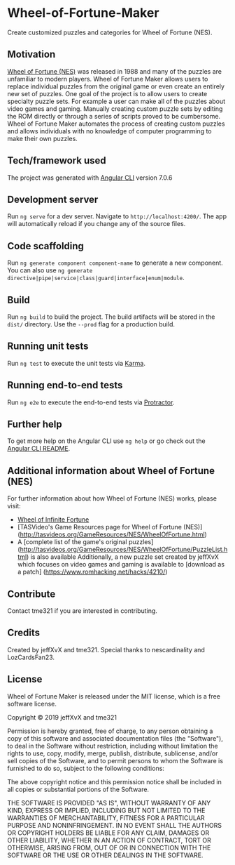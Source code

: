 # Wheel-of-Fortune-Maker
Create customized puzzles and categories for Wheel of Fortune (NES).
## Motivation
[Wheel of Fortune (NES)](http://nintendo.wikia.com/wiki/Wheel_of_Fortune_(NES)) was released in 1988 and many of the puzzles are unfamiliar to modern players. Wheel of Fortune Maker allows users to replace individual puzzles from the original game or even create an entirely new set of puzzles. One goal of the project is to allow users to create specialty puzzle sets. For example a user can make all of the puzzles about video games and gaming. Manually creating custom puzzle sets by editing the ROM directly or through a series of scripts proved to be cumbersome. Wheel of Fortune Maker automates the process of creating custom puzzles and allows individuals with no knowledge of computer programming to make their own puzzles.
## Tech/framework used
The project was generated with [Angular CLI](https://github.com/angular/angular-cli) version 7.0.6
## Development server
Run `ng serve` for a dev server. Navigate to `http://localhost:4200/`. The app will automatically reload if you change any of the source files.
## Code scaffolding
Run `ng generate component component-name` to generate a new component. You can also use `ng generate directive|pipe|service|class|guard|interface|enum|module`.
## Build
Run `ng build` to build the project. The build artifacts will be stored in the `dist/` directory. Use the `--prod` flag for a production build.
## Running unit tests
Run `ng test` to execute the unit tests via [Karma](https://karma-runner.github.io).
## Running end-to-end tests
Run `ng e2e` to execute the end-to-end tests via [Protractor](http://www.protractortest.org/).
## Further help
To get more help on the Angular CLI use `ng help` or go check out the [Angular CLI README](https://github.com/angular/angular-cli/blob/master/README.md).
## Additional information about Wheel of Fortune (NES)
For further information about how Wheel of Fortune (NES) works, please visit:
- [Wheel of Infinite Fortune](https://chrisbeaumont.org/infinite_wheel)
- [TASVideo's Game Resources page for Wheel of Fortune (NES)] (http://tasvideos.org/GameResources/NES/WheelOfFortune.html)
- A [complete list of the game's original puzzles] (http://tasvideos.org/GameResources/NES/WheelOfFortune/PuzzleList.html) is also available
Additionally, a new puzzle set created by jeffXvX which focuses on video games and gaming is available to [download as a patch] (https://www.romhacking.net/hacks/4210/)
## Contribute
Contact tme321 if you are interested in contributing.
## Credits
Created by jeffXvX and tme321. Special thanks to nescardinality and LozCardsFan23.
## License
Wheel of Fortune Maker is released under the MIT license, which is a free software license.

Copyright © 2019 jeffXvX and tme321

Permission is hereby granted, free of charge, to any person obtaining a copy of this software and associated documentation files (the "Software"), to deal in the Software without restriction, including without limitation the rights to use, copy, modify, merge, publish, distribute, sublicense, and/or sell copies of the Software, and to permit persons to whom the Software is furnished to do so, subject to the following conditions:

The above copyright notice and this permission notice shall be included in all copies or substantial portions of the Software.

THE SOFTWARE IS PROVIDED "AS IS", WITHOUT WARRANTY OF ANY KIND, EXPRESS OR IMPLIED, INCLUDING BUT NOT LIMITED TO THE WARRANTIES OF MERCHANTABILITY, FITNESS FOR A PARTICULAR PURPOSE AND NONINFRINGEMENT. IN NO EVENT SHALL THE AUTHORS OR COPYRIGHT HOLDERS BE LIABLE FOR ANY CLAIM, DAMAGES OR OTHER LIABILITY, WHETHER IN AN ACTION OF CONTRACT, TORT OR OTHERWISE, ARISING FROM, OUT OF OR IN CONNECTION WITH THE SOFTWARE OR THE USE OR OTHER DEALINGS IN THE SOFTWARE.